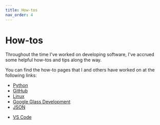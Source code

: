 ```yaml
---
title: How-tos
nav_order: 4
---
```


# How-tos

Throughout the time I've worked on developing software, I've accrued some helpful how-tos and tips along the way. 

You can find the how-to pages that I and others have worked on at the following links:

+ [Python](http://dcolli23.github.io/howtos_Python)
+ [GitHub](http://dcolli23.github.io/howtos_GitHub)
+ [Linux](http://dcolli23.github.io/howtos_Linux)
+ [Google Glass Development](http://dcolli23.github.io/howtos_glass)
+ [JSON](http://dcolli23.github.io/howtos_json)
<!-- For some reason I have to include the slash for this URL??? -->
+ [VS Code](http://dcolli23.github.io/howtos_vscode/) 
